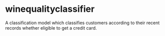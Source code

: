 # winequalityclassifier
A classification model which classifies customers according to their recent records whether eligible to get a credit card.
